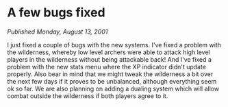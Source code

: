 # A few bugs fixed
*Published Monday, August 13, 2001*

I just fixed a couple of bugs with the new systems. I've fixed a problem with the wilderness, whereby low level archers were able to attack high level players in the wilderness without being attackable back! And I've fixed a problem with the new stats menu where the XP indicator didn't update properly.
Also bear in mind that we might tweak the wilderness a bit over the next few days if it proves to be unbalanced, although everything seem ok so far. We are also planning on adding a dualing system which will allow combat outside the wilderness if both players agree to it.
